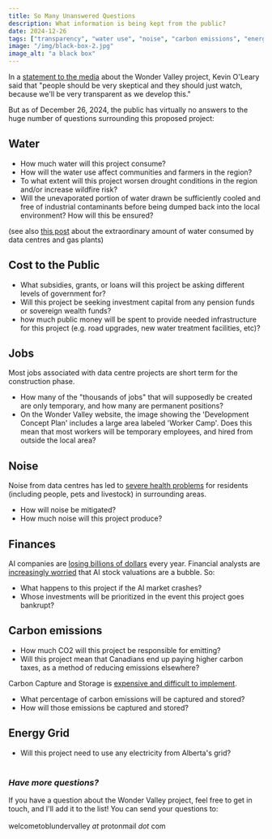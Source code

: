 ```yaml
---
title: So Many Unanswered Questions
description: What information is being kept from the public?
date: 2024-12-26
tags: ["transparency", "water use", "noise", "carbon emissions", "energy", "finances"]
image: "/img/black-box-2.jpg"
image_alt: "a black box"
---
```


In a <a href="https://www.cbc.ca/news/canada/edmonton/why-celebrity-investor-kevin-o-leary-is-proposing-a-massive-ai-data-centre-in-northern-alberta-1.7407506" target="_blank">statement to the media</a> about the Wonder Valley project, Kevin O'Leary said that "people should be very skeptical and they should just watch, because we'll be very transparent as we develop this." 

But as of December 26, 2024, the public has virtually no answers to the huge number of questions surrounding this proposed project:

## Water

* How much water will this project consume?
* How will the water use affect communities and farmers in the region?
* To what extent will this project worsen drought conditions in the region and/or increase wildfire risk?
* Will the unevaporated portion of water drawn be sufficiently cooled and free of industrial contaminants before being dumped back into the local environment? How will this be ensured?

(see also <a href="blundervalley.ca/blog/water-consumption/">this post</a> about the extraordinary amount of water consumed by data centres and gas plants)

## Cost to the Public

* What subsidies, grants, or loans will this project be asking different levels of government for?
* Will this project be seeking investment capital from any pension funds or sovereign wealth funds?
* how much public money will be spent to provide needed infrastructure for this project (e.g. road upgrades, new water treatment facilities, etc)?

## Jobs

Most jobs associated with data centre projects are short term for the construction phase. 
* How many of the "thousands of jobs" that will supposedly be created are only temporary, and how many are permanent positions?
* On the Wonder Valley website, the image showing the 'Development Concept Plan' includes a large area labeled 'Worker Camp'. Does this mean that most workers will be temporary employees, and hired from outside the local area?

## Noise

Noise from data centres has led to <a href="https://time.com/6982015/bitcoin-mining-texas-health/" target="_blank">severe health problems</a> for residents (including people, pets and livestock) in surrounding areas.
* How will noise be mitigated?
* How much noise will this project produce?

## Finances

AI companies are <a href="https://futurism.com/the-byte/microsoft-losing-money-ai" target="_blank">losing billions of dollars</a> every year. Financial analysts are <a href="https://www.goldmansachs.com/images/migrated/insights/pages/gs-research/gen-ai--too-much-spend%2C-too-little-benefit-/TOM_AI%202.0_ForRedaction.pdf" target="_blank">increasingly worried</a> that AI stock valuations are a bubble. So:
* What happens to this project if the AI market crashes?
* Whose investments will be prioritized in the event this project goes bankrupt?

## Carbon emissions

* How much CO2 will this project be responsible for emitting?
* Will this project mean that Canadians end up paying higher carbon taxes, as a method of reducing emissions elsewhere?<br>

Carbon Capture and Storage is <a href="https://climate.mit.edu/ask-mit/if-fossil-fuel-power-plant-uses-carbon-capture-and-storage-what-percent-energy-it-makes" target="_blank">expensive and difficult to implement</a>. 
* What percentage of carbon emissions will be captured and stored?
* How will those emissions be captured and stored?

## Energy Grid

* Will this project need to use any electricity from Alberta's grid?
<br><br>

### *Have more questions?*

If you have a question about the Wonder Valley project, feel free to get in touch, and I'll add it to the list! You can send your questions to:<br><br>welcometoblundervalley *at* protonmail *dot* com

<br>

